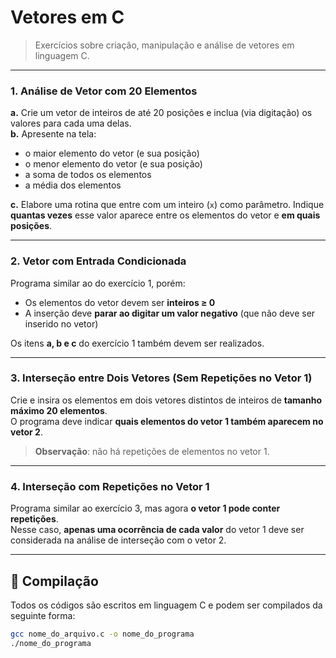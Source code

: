 # Vetores em C

> Exercícios sobre criação, manipulação e análise de vetores em linguagem C.

---

### 1. Análise de Vetor com 20 Elementos

**a.** Crie um vetor de inteiros de até 20 posições e inclua (via digitação) os valores para cada uma delas.  
**b.** Apresente na tela:  
- o maior elemento do vetor (e sua posição)  
- o menor elemento do vetor (e sua posição)  
- a soma de todos os elementos  
- a média dos elementos  

**c.** Elabore uma rotina que entre com um inteiro (`x`) como parâmetro. Indique **quantas vezes** esse valor aparece entre os elementos do vetor e **em quais posições**.

---

### 2. Vetor com Entrada Condicionada

Programa similar ao do exercício 1, porém:  
- Os elementos do vetor devem ser **inteiros ≥ 0**  
- A inserção deve **parar ao digitar um valor negativo** (que não deve ser inserido no vetor)  

Os itens **a, b e c** do exercício 1 também devem ser realizados.

---

### 3. Interseção entre Dois Vetores (Sem Repetições no Vetor 1)

Crie e insira os elementos em dois vetores distintos de inteiros de **tamanho máximo 20 elementos**.  
O programa deve indicar **quais elementos do vetor 1 também aparecem no vetor 2**.  
> **Observação**: não há repetições de elementos no vetor 1.

---

### 4. Interseção com Repetições no Vetor 1

Programa similar ao exercício 3, mas agora **o vetor 1 pode conter repetições**.  
Nesse caso, **apenas uma ocorrência de cada valor** do vetor 1 deve ser considerada na análise de interseção com o vetor 2.

---

## 🔧 Compilação

Todos os códigos são escritos em linguagem C e podem ser compilados da seguinte forma:

```bash
gcc nome_do_arquivo.c -o nome_do_programa
./nome_do_programa
